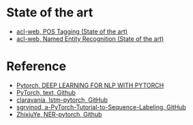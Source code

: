 # State of the art
- [acl-web, POS Tagging (State of the art)](https://aclweb.org/aclwiki/POS_Tagging_(State_of_the_art))
- [acl-web, Named Entity Recognition (State of the art)](https://aclweb.org/aclwiki/Named_Entity_Recognition_(State_of_the_art))

# Reference
- [Pytorch, DEEP LEARNING FOR NLP WITH PYTORCH](https://pytorch.org/tutorials/beginner/deep_learning_nlp_tutorial.html)
- [PyTorch, text, Github](https://github.com/pytorch/text)
- [claravania, lstm-pytorch, GitHub](https://github.com/claravania/lstm-pytorch)
- [sgrvinod, a-PyTorch-Tutorial-to-Sequence-Labeling, GitHub](https://github.com/sgrvinod/a-PyTorch-Tutorial-to-Sequence-Labeling)
- [ZhixiuYe, NER-pytorch, Github](https://github.com/ZhixiuYe/NER-pytorch)

